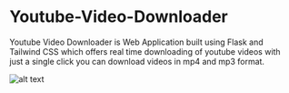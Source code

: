 # Youtube-Video-Downloader
Youtube Video Downloader is Web Application built using Flask and Tailwind CSS which offers real time downloading of youtube videos with just a single click you can download videos in mp4 and mp3 format.


![alt text]([https://github.com/VittalAB/Youtube-Video-Downloader/blob/main/static/images/bg.jpg])
